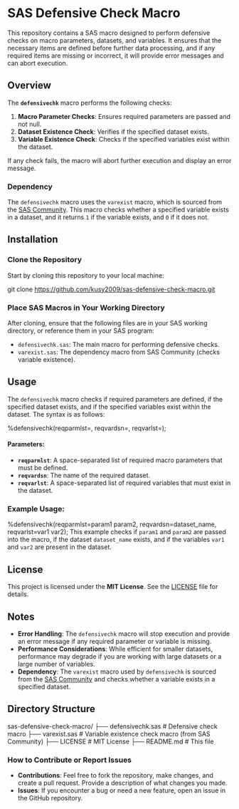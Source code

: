 # SAS Defensive Check Macro

This repository contains a SAS macro designed to perform defensive checks on macro parameters, datasets, and variables. It ensures that the necessary items are defined before further data processing, and if any required items are missing or incorrect, it will provide error messages and can abort execution.

## Overview

The **`defensivechk`** macro performs the following checks:
1. **Macro Parameter Checks**: Ensures required parameters are passed and not null.
2. **Dataset Existence Check**: Verifies if the specified dataset exists.
3. **Variable Existence Check**: Checks if the specified variables exist within the dataset.

If any check fails, the macro will abort further execution and display an error message.

### **Dependency**
The `defensivechk` macro uses the `varexist` macro, which is sourced from the [SAS Community](https://www.sas.com/en/community.html). This macro checks whether a specified variable exists in a dataset, and it returns `1` if the variable exists, and `0` if it does not.

## Installation

### Clone the Repository

Start by cloning this repository to your local machine:

git clone https://github.com/kusy2009/sas-defensive-check-macro.git

### Place SAS Macros in Your Working Directory

After cloning, ensure that the following files are in your SAS working directory, or reference them in your SAS program:
- `defensivechk.sas`: The main macro for performing defensive checks.
- `varexist.sas`: The dependency macro from SAS Community (checks variable existence).

## Usage

The `defensivechk` macro checks if required parameters are defined, if the specified dataset exists, and if the specified variables exist within the dataset. The syntax is as follows:

%defensivechk(reqparmlst=, reqvardsn=, reqvarlst=);

#### Parameters:
- **`reqparmlst`**: A space-separated list of required macro parameters that must be defined.
- **`reqvardsn`**: The name of the required dataset.
- **`reqvarlst`**: A space-separated list of required variables that must exist in the dataset.

### Example Usage:

%defensivechk(reqparmlst=param1 param2, reqvardsn=dataset_name, reqvarlst=var1 var2);
This example checks if `param1` and `param2` are passed into the macro, if the dataset `dataset_name` exists, and if the variables `var1` and `var2` are present in the dataset.

## License

This project is licensed under the **MIT License**. See the [LICENSE](LICENSE) file for details.

## Notes

- **Error Handling**: The `defensivechk` macro will stop execution and provide an error message if any required parameter or variable is missing.
- **Performance Considerations**: While efficient for smaller datasets, performance may degrade if you are working with large datasets or a large number of variables.
- **Dependency**: The `varexist` macro used by `defensivechk` is sourced from the [SAS Community](https://www.sas.com/en/community.html) and checks whether a variable exists in a specified dataset.

## Directory Structure

sas-defensive-check-macro/
├── defensivechk.sas        # Defensive check macro
├── varexist.sas            # Variable existence check macro (from SAS Community)
├── LICENSE                 # MIT License
├── README.md               # This file

### **How to Contribute or Report Issues**

- **Contributions**: Feel free to fork the repository, make changes, and create a pull request. Provide a description of what changes you made.
- **Issues**: If you encounter a bug or need a new feature, open an issue in the GitHub repository.
